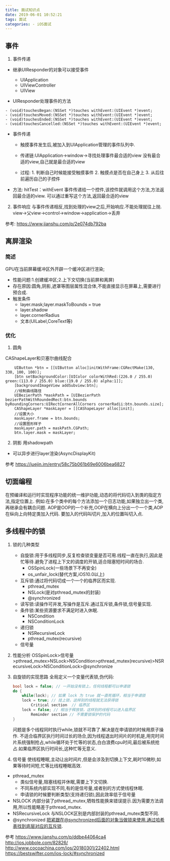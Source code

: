 ```yaml
---
title: 面试知识点
date: 2019-06-01 10:52:21
tags: 面试
categories: - iOS面试
---
```

## 事件

1. 事件传递

* 继承UIResponder的对象可以接受事件
  * UIApplication
  * UIViewController
  * UIView

* UIResponder处理事件的方法

```objc
- (void)touchesBegan:(NSSet *)touches withEvent:(UIEvent *)event;
- (void)touchesMoved:(NSSet *)touches withEvent:(UIEvent *)event;
- (void)touchesEnded:(NSSet *)touches withEvent:(UIEvent *)event;
- (void)touchesCancelled:(NSSet *)touches withEvent:(UIEvent *)event;
```

* 事件传递

  * 触摸事件发生后,被加入到UIApplication管理的事件队列中.

  * 传递链:UIApplication->window->寻找处理事件最合适的view
    没有最合适的view,自己就是最合适的view

  * 过程:
        1. 判断自己时候能接受触摸事件
        2. 触摸点是否在自己身上
        3. 从后往前遍历自己的子控件

* 方法:
hitTest：withEvent
事件传递给一个控件,该控件就调用这个方法,方法返回最合适的view.
可以通过重写这个方法,返回最合适的view

2. 事件响应
与事件传递相反,找到处理的view之后,开始响应.不能处理就往上抛.
view->父view->control->window->application->丢弃

参考:
<https://www.jianshu.com/p/2e074db792ba>

## 离屏渲染

### 简述

GPU在当前屏幕缓冲区外开辟一个缓冲区进行渲染;

* 性能问题:1.创建缓冲区;2.上下文切换(当前屏和离屏)
* 存在原因:圆角,阴影,遮罩等图层属性混合体,不能直接显示在屏幕上,需要进行预合成.
* 触发条件
  * layer.mask;layer.maskToBounds = true
  * layer.shadow
  * layer.cornerRadius
  * 文本(UILabel,CoreText等)

### 优化

1. 圆角

CAShapeLayer和贝塞尔曲线配合

```objc
    UIButton *btn = [[UIButton alloc]initWithFrame:CGRectMake(130, 330, 100, 100)];
    [btn setBackgroundColor:[UIColor colorWithRed:(226.0 / 255.0) green:(113.0 / 255.0) blue:(19.0 / 255.0) alpha:1]];
    [backgroundImageView addSubview:btn];
    //绘制曲线路径
    UIBezierPath *maskPath = [UIBezierPath bezierPathWithRoundedRect:btn.bounds byRoundingCorners:UIRectCornerAllCorners cornerRadii:btn.bounds.size];
    CAShapeLayer *maskLayer = [[CAShapeLayer alloc]init];
    //设置大小
    maskLayer.frame = btn.bounds;
    //设置图形样子
    maskLayer.path = maskPath.CGPath;
    btn.layer.mask = maskLayer;
```
2. 阴影
用shadowpath

* 可以异步进行layer渲染(AsyncDisplayKit)

参考
<https://juejin.im/entry/58c75b061b69e6006bea6827>

## 切面编程

在预编译和运行时实现程序功能的统一维护功能,动态的将代码切入到类的指定方法,指定位置上.
例如:在多个类中的每个方法添加一个日志功能,如果独立出一个类,再继承会有耦合问题.
AOP是OOP的一个补充,OOP在横向上分出一个一个类,AOP在纵向上向特定类加入代码.
要加入的代码叫切片,加入的位置叫切入点.

## 多线程中的锁

1. 锁的几种类型

    * 自旋锁:用于多线程同步,反复检查锁变量是否可用.线程一直在执行,因此是忙等待.避免了进程上下文的调度的开销,适合阻塞短时间的场合.
        * OSSpinLock(一些场景下不再安全)
        * os_unfair_lock(替代方案,iOS10.0以上)
    * 互斥锁:通过将代码切成一个一个的临界区而实现.
        * pthread_mutex
        * NSLock(是对pthread_mutex的封装)
        * @synchronized
    * 读写锁:读操作可并发,写操作是互斥.通过互斥锁,条件锁,信号量实现.
    * 条件锁:某些资源要求不满足时进入休眠.
        * NSCondition
        * NSConditionLock
    * 递归锁
        * NSRecursiveLock
        * pthread_mutex(recursive)
    * 信号量

2. 性能分析
OSSpinLock>信号量>pthread_mutex>NSLock>NSCondition>pthread_mutex(recursive)>NSRecursiveLock>NSConditionLock>@synchronize

3. 自旋锁的实现思路
    全局定义一个变量代表锁,伪代码:

    ```c
    bool lock = false; // 一开始没有锁上，任何线程都可以申请锁  
    do {  
        while(lock); // 如果 lock 为 true 就一直死循环，相当于申请锁
        lock = true; // 挂上锁，这样别的线程就无法获得锁
            Critical section  // 临界区
        lock = false; // 相当于释放锁，这样别的线程可以进入临界区
            Reminder section // 不需要锁保护的代码
    }
    ```

    问题是多个线程同时执行while,锁就不可靠了.解决是在申请锁的时候用原子操作.
    不适合临界区执行时间过长的场合,因为线程退出时间片的时机是,用完时间片系统强制抢占,while循环处于忙等的状态,白白浪费cpu时间,最后被系统抢占.如果临界区执行时间长,这种忙等无意义.

4. 信号量
    使线程睡眠,主动让出时间片,但是会涉及到切换上下文,耗时10微秒,如果等待时间短,忙等比线程睡眠高效.

* pthread_mutex
  + 类似信号量,阻塞线程并休眠,需要上下文切换.
  + 不同系统内部实现不同,有的是信号量,或者别的方式使线程休眠.
  + 申请锁的时候要判断类型(支持递归锁),因此效率低于信号量
* NSLOCK
内部分装了pthread_mutex,牺牲性能换来错误提示.因为需要方法调用,所以性能略差于pthread_mutex.
* NSRecursiveLock
与NSLOCK区别是内部封装的pthread_mutex类型不同.
* @synchronized
把紧跟在@synchronized后面的对象当做锁来使用.通过哈希表找到底层对应的互斥锁.

参考
<https://www.jianshu.com/p/ddbe44064ca4>
<http://ios.jobbole.com/82826/>
<http://www.cocoachina.com/ios/20180301/22402.html>
<https://bestswifter.com/ios-lock/#synchronized>
